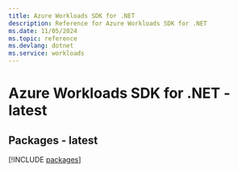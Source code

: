 ```yaml
---
title: Azure Workloads SDK for .NET
description: Reference for Azure Workloads SDK for .NET
ms.date: 11/05/2024
ms.topic: reference
ms.devlang: dotnet
ms.service: workloads
---
```

# Azure Workloads SDK for .NET - latest
## Packages - latest
[!INCLUDE [packages](workloads-index.md)]
